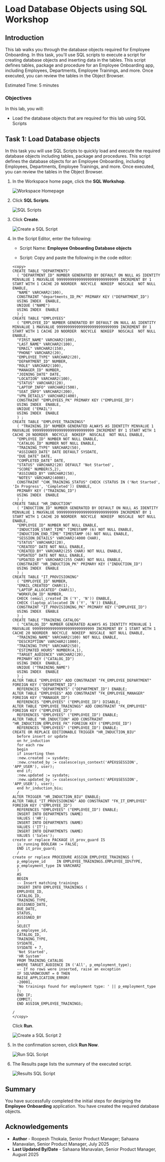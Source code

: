 # Load Database Objects using SQL Workshop

## Introduction

This lab walks you through the database objects required for Employee Onboarding.
In this task, you'll use SQL scripts to execute a script for creating database objects and inserting data in the tables. This script defines tables, package and procedure for an Employee Onboarding app, including Employees, Departments, Employee Trainings, and more. Once executed, you can review the tables in the Object Browser.

Estimated Time: 5 minutes

### Objectives

In this lab, you will:

* Load the database objects that are required for this lab using SQL Scripts

## Task 1: Load Database objects

In this task you will use SQL Scripts to quickly load and execute the required database objects including tables, package and procedures. This script defines the database objects for an Employee Onboarding, including  Employees, Departments, Employee Trainings, and more. Once executed, you can review the tables in the Object Browser.

1. In the Workspace home page, click the **SQL Workshop**.

    ![Workspace Homepage](images/workspace_homepage.png " ")

2. Click **SQL Scripts**.

    ![SQL Scripts](images/sql-scripts.png "")

3. Click **Create**.

    ![Create a SQL Script](images/create-script.png "")

4. In the Script Editor, enter the following:

    - Script Name:  **Employee Onboarding Database objects**

    - Script: Copy and paste the following in the code editor:

    ```
    <copy>
    CREATE TABLE "DEPARTMENTS"
      (	"DEPARTMENT_ID" NUMBER GENERATED BY DEFAULT ON NULL AS IDENTITY MINVALUE 1 MAXVALUE 9999999999999999999999999999 INCREMENT BY 1 START WITH 1 CACHE 20 NOORDER  NOCYCLE  NOKEEP  NOSCALE  NOT NULL ENABLE,
      "NAME" VARCHAR2(100),
      CONSTRAINT "departments_ID_PK" PRIMARY KEY ("DEPARTMENT_ID")
      USING INDEX  ENABLE,
      UNIQUE ("NAME")
      USING INDEX  ENABLE
      ) ;
    CREATE TABLE "EMPLOYEES"
      (	"EMPLOYEE_ID" NUMBER GENERATED BY DEFAULT ON NULL AS IDENTITY MINVALUE 1 MAXVALUE 9999999999999999999999999999 INCREMENT BY 1 START WITH 1 CACHE 20 NOORDER  NOCYCLE  NOKEEP  NOSCALE  NOT NULL ENABLE,
      "FIRST_NAME" VARCHAR2(100),
      "LAST_NAME" VARCHAR2(100),
      "EMAIL" VARCHAR2(150),
      "PHONE" VARCHAR2(20),
      "EMPLOYEE_TYPE" VARCHAR2(20),
      "DEPARTMENT_ID" NUMBER,
      "ROLE" VARCHAR2(100),
      "MANAGER_ID" NUMBER,
      "JOINING_DATE" DATE,
      "LOCATION" VARCHAR2(100),
      "STATUS" VARCHAR2(20),
      "LAPTOP_INFO" VARCHAR2(500),
      "SEAT_INFO" VARCHAR2(200),
      "VPN_DETAILS" VARCHAR2(400),
      CONSTRAINT "EMPLOYEES_PK" PRIMARY KEY ("EMPLOYEE_ID")
      USING INDEX  ENABLE,
      UNIQUE ("EMAIL")
      USING INDEX  ENABLE
      ) ;
    CREATE TABLE "EMPLOYEE_TRAININGS"
      (	"TRAINING_ID" NUMBER GENERATED ALWAYS AS IDENTITY MINVALUE 1 MAXVALUE 9999999999999999999999999999 INCREMENT BY 1 START WITH 1 CACHE 20 NOORDER  NOCYCLE  NOKEEP  NOSCALE  NOT NULL ENABLE,
      "EMPLOYEE_ID" NUMBER NOT NULL ENABLE,
      "CATALOG_ID" NUMBER NOT NULL ENABLE,
      "TRAINING_TYPE" VARCHAR2(50),
      "ASSIGNED_DATE" DATE DEFAULT SYSDATE,
      "DUE_DATE" DATE,
      "COMPLETED_DATE" DATE,
      "STATUS" VARCHAR2(20) DEFAULT 'Not Started',
      "SCORE" NUMBER(5,2),
      "ASSIGNED_BY" VARCHAR2(50),
      "NOTES" VARCHAR2(4000),
      CONSTRAINT "CHK_TRAINING_STATUS" CHECK (STATUS IN ('Not Started', 'In Progress', 'Completed')) ENABLE,
      PRIMARY KEY ("TRAINING_ID")
      USING INDEX  ENABLE
      ) ;
    CREATE TABLE "HR_INDUCTION"
      (	"INDUCTION_ID" NUMBER GENERATED BY DEFAULT ON NULL AS IDENTITY MINVALUE 1 MAXVALUE 9999999999999999999999999999 INCREMENT BY 1 START WITH 1 CACHE 20 NOORDER  NOCYCLE  NOKEEP  NOSCALE  NOT NULL ENABLE,
      "EMPLOYEE_ID" NUMBER NOT NULL ENABLE,
      "INDUCTION_START_TIME" TIMESTAMP (6) NOT NULL ENABLE,
      "INDUCTION_END_TIME" TIMESTAMP (6) NOT NULL ENABLE,
      "SESSION_DETAILS" VARCHAR2(4000 CHAR),
      "STATUS" VARCHAR2(20),
      "CREATED" DATE NOT NULL ENABLE,
      "CREATED_BY" VARCHAR2(255 CHAR) NOT NULL ENABLE,
      "UPDATED" DATE NOT NULL ENABLE,
      "UPDATED_BY" VARCHAR2(255 CHAR) NOT NULL ENABLE,
      CONSTRAINT "HR_INDUCTION_PK" PRIMARY KEY ("INDUCTION_ID")
      USING INDEX  ENABLE
      ) ;
    CREATE TABLE "IT_PROVISIONING"
      (	"EMPLOYEE_ID" NUMBER,
      "EMAIL_CREATED" CHAR(1),
      "LAPTOP_ALLOCATED" CHAR(1),
      "WORKFLOW_ID" NUMBER,
      CHECK (email_created IN ('Y', 'N')) ENABLE,
      CHECK (laptop_allocated IN ('Y', 'N')) ENABLE,
      CONSTRAINT "IT_PROVISIONING_PK" PRIMARY KEY ("EMPLOYEE_ID")
      USING INDEX  ENABLE
      ) ;
    CREATE TABLE "TRAINING_CATALOG"
      (	"CATALOG_ID" NUMBER GENERATED ALWAYS AS IDENTITY MINVALUE 1 MAXVALUE 9999999999999999999999999999 INCREMENT BY 1 START WITH 1 CACHE 20 NOORDER  NOCYCLE  NOKEEP  NOSCALE  NOT NULL ENABLE,
      "TRAINING_NAME" VARCHAR2(100) NOT NULL ENABLE,
      "DESCRIPTION" VARCHAR2(1000),
      "TRAINING_TYPE" VARCHAR2(50),
      "ESTIMATED_HOURS" NUMBER(4,1),
      "TARGET_AUDIENCE" VARCHAR2(20),
      PRIMARY KEY ("CATALOG_ID")
      USING INDEX  ENABLE,
      UNIQUE ("TRAINING_NAME")
      USING INDEX  ENABLE
      ) ;
    ALTER TABLE "EMPLOYEES" ADD CONSTRAINT "FK_EMPLOYEE_DEPARTMENT" FOREIGN KEY ("DEPARTMENT_ID")
      REFERENCES "DEPARTMENTS" ("DEPARTMENT_ID") ENABLE;
    ALTER TABLE "EMPLOYEES" ADD CONSTRAINT "FK_EMPLOYEE_MANAGER" FOREIGN KEY ("MANAGER_ID")
      REFERENCES "EMPLOYEES" ("EMPLOYEE_ID") DISABLE;
    ALTER TABLE "EMPLOYEE_TRAININGS" ADD CONSTRAINT "FK_EMPLOYEE" FOREIGN KEY ("EMPLOYEE_ID")
      REFERENCES "EMPLOYEES" ("EMPLOYEE_ID") ENABLE;
    ALTER TABLE "HR_INDUCTION" ADD CONSTRAINT "HR_INDUCTION_EMPLOYEE_FK" FOREIGN KEY ("EMPLOYEE_ID")
      REFERENCES "EMPLOYEES" ("EMPLOYEE_ID") ENABLE;
    CREATE OR REPLACE EDITIONABLE TRIGGER "HR_INDUCTION_BIU"
      before insert or update
      on hr_induction
      for each row
      begin
      if inserting then
      :new.created := sysdate;
      :new.created_by := coalesce(sys_context('APEX$SESSION', 'APP_USER'), user);
      end if;
      :new.updated := sysdate;
      :new.updated_by := coalesce(sys_context('APEX$SESSION', 'APP_USER'), user);
      end hr_induction_biu;
      /
    ALTER TRIGGER "HR_INDUCTION_BIU" ENABLE;
    ALTER TABLE "IT_PROVISIONING" ADD CONSTRAINT "FK_IT_EMPLOYEE" FOREIGN KEY ("EMPLOYEE_ID")
      REFERENCES "EMPLOYEES" ("EMPLOYEE_ID") ENABLE;
      INSERT INTO DEPARTMENTS (NAME)
      VALUES ('HR');
      INSERT INTO DEPARTMENTS (NAME)
      VALUES ('IT');
      INSERT INTO DEPARTMENTS (NAME)
      VALUES ('Sales');
    create or replace PACKAGE it_prov_guard IS
      is_running BOOLEAN := FALSE;
      END it_prov_guard;
      /
    create or replace PROCEDURE ASSIGN_EMPLOYEE_TRAININGS (
      p_employee_id     IN EMPLOYEE_TRAININGS.EMPLOYEE_ID%TYPE,
      p_employment_type IN VARCHAR2
      )
      AS
      BEGIN
      -- Insert matching trainings
      INSERT INTO EMPLOYEE_TRAININGS (
      EMPLOYEE_ID,
      CATALOG_ID,
      TRAINING_TYPE,
      ASSIGNED_DATE,
      DUE_DATE,
      STATUS,
      ASSIGNED_BY
      )
      SELECT
      p_employee_id,
      CATALOG_ID,
      TRAINING_TYPE,
      SYSDATE,
      SYSDATE + 7,
      'Not Started',
      'HR System'
      FROM TRAINING_CATALOG
      WHERE TARGET_AUDIENCE IN ('All', p_employment_type);
      -- If no rows were inserted, raise an exception
      IF SQL%ROWCOUNT = 0 THEN
      RAISE_APPLICATION_ERROR(
      -20001,
      'No trainings found for employment type: ' || p_employment_type
      );
      END IF;
      COMMIT;
      END ASSIGN_EMPLOYEE_TRAININGS;

    /
    </copy>
    ```

    Click **Run**.

    ![Create a SQL Script 2](images/script-sql-run.png "")

5. In the confirmation screen, click **Run Now**.

    ![Run SQL Script](images/load-script.png "")

6. The Results page lists the summary of the executed script.

    ![Results SQL Script](images/results.png "")

## Summary

You have successfully completed the initial steps for designing the **Employee Onboarding** application. You have created the required database objects.

## Acknowledgements

- **Author** - Roopesh Thokala, Senior Product Manager; Sahaana Manavalan, Senior Product Manager, July 2025
- **Last Updated By/Date** - Sahaana Manavalan, Senior Product Manager, August 2025
